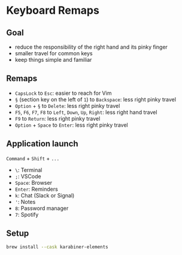 # Keyboard Remaps

## Goal

- reduce the responsibility of the right hand and its pinky finger
- smaller travel for common keys
- keep things simple and familiar


## Remaps

* `CapsLock` to `Esc`: easier to reach for Vim
* `§` (section key on the left of `1`) to `Backspace`: less right pinky travel
* `Option` + `§`  to `Delete`: less right pinky travel
* `F5`, `F6`, `F7`, `F8` to `Left`, `Down`, `Up`, `Right`: less right hand travel
* `F9` to `Return`: less right pinky travel
* `Option` + `Space` to `Enter`: less right pinky travel

## Application launch

`Command` + `Shift` + `...`

* `\`: Terminal
* `;`: VSCode
* `Space`: Browser
* `Enter`: Reminders
* `k`: Chat (Slack or Signal)
* `'`: Notes
* `8`: Password manager
* `7`: Spotify
  

## Setup

``` sh
brew install --cask karabiner-elements
```

